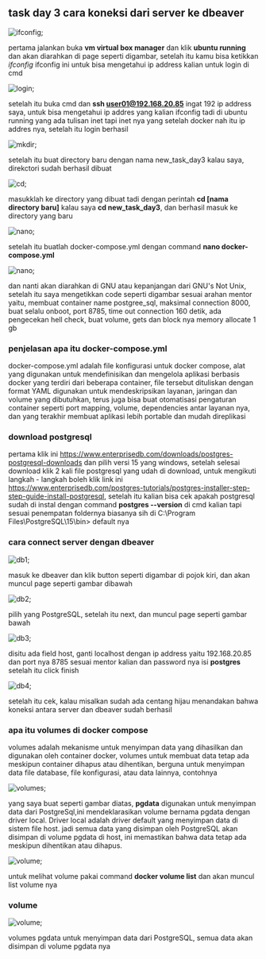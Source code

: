 ## task day 3 cara koneksi dari server ke dbeaver

![ifconfig](/readme-md-day3/image/ifconfig.png);

pertama jalankan buka **vm virtual box manager** dan klik **ubuntu running** dan akan diarahkan di page seperti digambar, setelah itu kamu bisa ketikkan *ifconfig* ifconfig ini untuk bisa mengetahui ip address kalian untuk login di cmd

![login](/readme-md-day3/image/login.png);

setelah itu buka cmd dan **ssh user01@192.168.20.85** ingat 192 ip address saya, untuk bisa mengetahui ip addres yang kalian ifconfig tadi di ubuntu running yang ada tulisan inet tapi inet nya yang setelah docker nah itu ip addres nya, setelah itu login berhasil

![mkdir](/readme-md-day3/image/mkdir.png);

setelah itu buat directory baru dengan nama new_task_day3 kalau saya, direkctori sudah berhasil dibuat

![cd](/readme-md-day3/image/cd.png);

masukklah ke directory yang dibuat tadi dengan perintah **cd [nama directory baru]** kalau saya **cd new_task_day3**, dan berhasil masuk ke directory yang baru

![nano](/readme-md-day3/image/nano.png);

setelah itu buatlah docker-compose.yml dengan command **nano docker-compose.yml** 

![nano](/readme-md-day3/image/gnu-nano.png);

dan nanti akan diarahkan di GNU atau kepanjangan dari GNU's Not Unix, setelah itu saya mengetikkan code seperti digambar sesuai arahan mentor yaitu, membuat container name postgree_sql, maksimal connection 8000, buat selalu onboot, port 8785, time out connection 160 detik, ada pengecekan hell check, buat volume, gets dan block nya memory allocate 1 gb

### penjelasan apa itu docker-compose.yml

docker-compose.yml adalah file konfigurasi untuk docker compose, alat yang digunakan untuk mendefinisikan dan mengelola aplikasi berbasis docker yang terdiri dari beberapa container, file tersebut dituliskan dengan format YAML digunakan untuk mendeskripsikan layanan, jaringan dan volume yang dibutuhkan, terus juga bisa buat otomatisasi pengaturan container seperti port mapping, volume, dependencies antar layanan nya, dan yang terakhir membuat aplikasi lebih portable dan mudah direplikasi

### download postgresql

pertama klik ini https://www.enterprisedb.com/downloads/postgres-postgresql-downloads dan pilih versi 15 yang windows, setelah selesai download klik 2 kali file postgresql yang udah di download, untuk mengikuti langkah - langkah boleh klik link ini https://www.enterprisedb.com/postgres-tutorials/postgres-installer-step-step-guide-install-postgresql, setelah itu kalian bisa cek apakah postgresql sudah di instal dengan command **postgres --version** di cmd kalian tapi sesuai penempatan foldernya biasanya sih di C:\Program Files\PostgreSQL\15\bin> default nya

### cara connect server dengan dbeaver

![db1](/readme-md-day3/image/connect-db1.png);

masuk ke dbeaver dan klik button seperti digambar di pojok kiri, dan akan muncul page seperti gambar dibawah

![db2](/readme-md-day3/image/connect-db2.png);

pilih yang PostgreSQL, setelah itu next, dan muncul page seperti gambar bawah

![db3](/readme-md-day3/image/connect-db3.png);

disitu ada field host, ganti localhost dengan ip address yaitu 192.168.20.85 dan port nya 8785 sesuai mentor kalian dan password nya isi **postgres** setelah itu click finish

![db4](/readme-md-day3/image/connect-db4.png);

setelah itu cek, kalau misalkan sudah ada centang hijau menandakan bahwa koneksi antara server dan dbeaver sudah berhasil

### apa itu volumes di docker compose

volumes adalah mekanisme untuk menyimpan data yang dihasilkan dan digunakan oleh container docker, volumes untuk membuat data tetap ada meskipun container dihapus atau dihentikan, berguna untuk menyimpan data file database, file konfigurasi, atau data lainnya, contohnya 

![volumes](/readme-md-day3/image/volumes.png);

yang saya buat seperti gambar diatas, **pgdata** digunakan untuk menyimpan data dari PostgreSql,ini mendeklarasikan volume bernama pgdata dengan driver local. Driver local adalah driver default yang menyimpan data di sistem file host. jadi semua data yang disimpan oleh PostgreSQL akan disimpan di volume pgdata di host, ini memastikan bahwa data tetap ada meskipun dihentikan atau dihapus.

![volume](/readme-md-day3/image/volume.png);

untuk melihat volume pakai command **docker volume list** dan akan muncul list volume nya


### volume

![volume](/readme-md-day3/image/volume1.png);

volumes pgdata untuk menyimpan data dari PostgreSQL, semua data akan disimpan di volume pgdata nya
